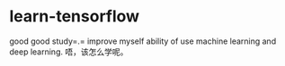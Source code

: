 # learn-tensorflow
good good study=.=
improve myself ability of use machine learning and deep learning.
唔，该怎么学呢。